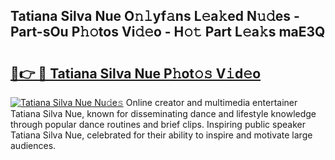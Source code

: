 ## Tatiana Silva Nue O𝚗𝚕yf𝚊ns L𝚎a𝚔ed N𝚞𝚍es - Part-sOu P𝚑𝚘tos Vi𝚍𝚎o - H𝚘𝚝 Part L𝚎a𝚔s maE3Q

# <h2><a href="http://kf5vwuw.oniu.top/?m=Tatiana+Silva+Nue">🔗👉 🔴 Tatiana Silva Nue P𝚑ot𝚘𝚜 V𝚒d𝚎o</a></h2>

[![Tatiana Silva Nue Nu𝚍e𝚜](https://i.imgur.com/0qMVB7G.gif)](http://kf5vwuw.oniu.top/?m=Tatiana+Silva+Nue)
Online creator and multimedia entertainer Tatiana Silva Nue, known for disseminating dance and lifestyle knowledge through popular dance routines and brief clips. Inspiring public speaker Tatiana Silva Nue, celebrated for their ability to inspire and motivate large audiences.  

